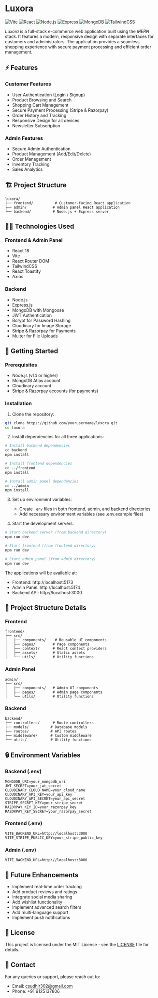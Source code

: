# Luxora
![Vite](https://img.shields.io/badge/Vite-646CFF?style=for-the-badge&logo=vite&logoColor=white)
![React](https://img.shields.io/badge/React-20232A?style=for-the-badge&logo=react&logoColor=61DAFB)
![Node.js](https://img.shields.io/badge/Node.js-339933?style=for-the-badge&logo=nodedotjs&logoColor=white)
![Express](https://img.shields.io/badge/Express-000000?style=for-the-badge&logo=express&logoColor=white)
![MongoDB](https://img.shields.io/badge/MongoDB-47A248?style=for-the-badge&logo=mongodb&logoColor=white)
![TailwindCSS](https://img.shields.io/badge/Tailwind_CSS-38B2AC?style=for-the-badge&logo=tailwind-css&logoColor=white)

*Luxora* is a full-stack e-commerce web application built using the *MERN* stack. It features a modern, responsive design with separate interfaces for customers and administrators. The application provides a seamless shopping experience with secure payment processing and efficient order management.

## ⚡ Features

### Customer Features
- User Authentication (Login / Signup)
- Product Browsing and Search
- Shopping Cart Management
- Secure Payment Processing (Stripe & Razorpay)
- Order History and Tracking
- Responsive Design for all devices
- Newsletter Subscription

### Admin Features
- Secure Admin Authentication
- Product Management (Add/Edit/Delete)
- Order Management
- Inventory Tracking
- Sales Analytics

## 🏗️ Project Structure
```
luxora/
├── frontend/          # Customer-facing React application
├── admin/            # Admin panel React application
└── backend/          # Node.js + Express server
```

## 👩‍💻 Technologies Used

### Frontend & Admin Panel
- React 18
- Vite
- React Router DOM
- TailwindCSS
- React Toastify
- Axios

### Backend
- Node.js
- Express.js
- MongoDB with Mongoose
- JWT Authentication
- Bcrypt for Password Hashing
- Cloudinary for Image Storage
- Stripe & Razorpay for Payments
- Multer for File Uploads

## 🚀 Getting Started

### Prerequisites
- Node.js (v14 or higher)
- MongoDB Atlas account
- Cloudinary account
- Stripe & Razorpay accounts (for payments)

### Installation

1. Clone the repository:
```bash
git clone https://github.com/yourusername/luxora.git
cd luxora
```

2. Install dependencies for all three applications:
```bash
# Install backend dependencies
cd backend
npm install

# Install frontend dependencies
cd ../frontend
npm install

# Install admin panel dependencies
cd ../admin
npm install
```

3. Set up environment variables:
   - Create `.env` files in both frontend, admin, and backend directories
   - Add necessary environment variables (see .env.example files)

4. Start the development servers:
```bash
# Start backend server (from backend directory)
npm run dev

# Start frontend (from frontend directory)
npm run dev

# Start admin panel (from admin directory)
npm run dev
```

The applications will be available at:
- Frontend: http://localhost:5173
- Admin Panel: http://localhost:5174
- Backend API: http://localhost:3000

## 📁 Project Structure Details

### Frontend
```
frontend/
├── src/
│   ├── components/    # Reusable UI components
│   ├── pages/        # Page components
│   ├── context/      # React context providers
│   ├── assets/       # Static assets
│   └── utils/        # Utility functions
```

### Admin Panel
```
admin/
├── src/
│   ├── components/   # Admin UI components
│   ├── pages/        # Admin page components
│   └── utils/        # Utility functions
```

### Backend
```
backend/
├── controllers/      # Route controllers
├── models/          # Database models
├── routes/          # API routes
├── middleware/      # Custom middleware
└── utils/           # Utility functions
```

## 🔒 Environment Variables

### Backend (.env)
```
MONGODB_URI=your_mongodb_uri
JWT_SECRET=your_jwt_secret
CLOUDINARY_CLOUD_NAME=your_cloud_name
CLOUDINARY_API_KEY=your_api_key
CLOUDINARY_API_SECRET=your_api_secret
STRIPE_SECRET_KEY=your_stripe_secret
RAZORPAY_KEY_ID=your_razorpay_key
RAZORPAY_KEY_SECRET=your_razorpay_secret
```

### Frontend (.env)
```
VITE_BACKEND_URL=http://localhost:3000
VITE_STRIPE_PUBLIC_KEY=your_stripe_public_key
```

### Admin (.env)
```
VITE_BACKEND_URL=http://localhost:3000
```

## 🧣 Future Enhancements
- Implement real-time order tracking
- Add product reviews and ratings
- Integrate social media sharing
- Add wishlist functionality
- Implement advanced search filters
- Add multi-language support
- Implement push notifications

## 📄 License

This project is licensed under the MIT License - see the [LICENSE](./LICENSE) file for details.

## 👥 Contact

For any queries or support, please reach out to:
- Email: csudhir302@gmail.com
- Phone: +91 9125137806